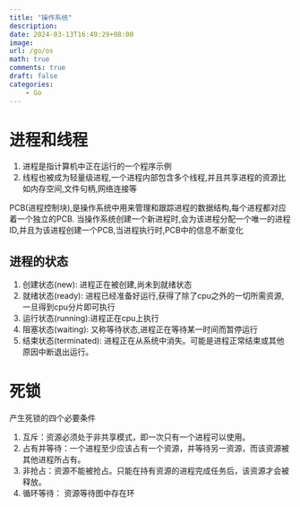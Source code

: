 ```yaml
---
title: "操作系统"
description: 
date: 2024-03-13T16:49:29+08:00
image:
url: /go/os
math: true
comments: true
draft: false
categories:
    - Go
---
```


# 进程和线程

1. 进程是指计算机中正在运行的一个程序示例
2. 线程也被成为轻量级进程,一个进程内部包含多个线程,并且共享进程的资源比如内存空间,文件句柄,网络连接等

PCB(进程控制块),是操作系统中用来管理和跟踪进程的数据结构,每个进程都对应着一个独立的PCB.
当操作系统创建一个新进程时,会为该进程分配一个唯一的进程ID,并且为该进程创建一个PCB,当进程执行时,PCB中的信息不断变化

## 进程的状态
1. 创建状态(new): 进程正在被创建,尚未到就绪状态
2. 就绪状态(ready): 进程已经准备好运行,获得了除了cpu之外的一切所需资源,一旦得到cpu分片即可执行
3. 运行状态(running):进程正在cpu上执行
4. 阻塞状态(waiting): 又称等待状态,进程正在等待某一时间而暂停运行
5. 结束状态(terminated): 进程正在从系统中消失。可能是进程正常结束或其他原因中断退出运行。

# 死锁

产生死锁的四个必要条件
1. 互斥：资源必须处于非共享模式，即一次只有一个进程可以使用。
2. 占有并等待：一个进程至少应该占有一个资源，并等待另一资源，而该资源被其他进程所占有。
3. 非抢占：资源不能被抢占。只能在持有资源的进程完成任务后，该资源才会被释放。
4. 循环等待： 资源等待图中存在环
